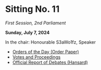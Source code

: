 # Sitting No. 11

_First Session, 2nd Parliament_

**Sunday, July 7, 2024**

In the chair: Honourable S3aWo1fz, Speaker

- [Orders of the Day (Order Paper)](https://github.com/British-Columbia/Legislative-Assembly/blob/main/2nd%20Parliament/Sittings/No.%2011/Orders%20of%20the%20Day.pdf)
- [Votes and Proceedings](https://github.com/British-Columbia/Legislative-Assembly/blob/main/2nd%20Parliament/Sittings/No.%2011/Votes%20and%20Proceedings.pdf)
- [Official Report of Debates (Hansard)](https://github.com/British-Columbia/Legislative-Assembly/blob/main/2nd%20Parliament/Sittings/No.%2011/Official%20Report%20of%20Debates.pdf)
